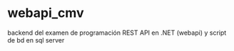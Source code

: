 # webapi_cmv
 backend del examen de programación REST API en .NET (webapi) y script de bd en sql server
